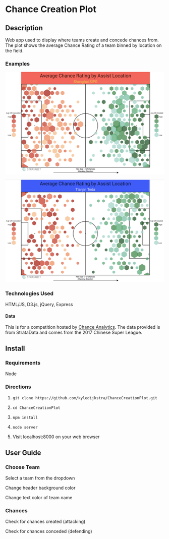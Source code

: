 # Chance Creation Plot

## Description

Web app used to display where teams create and concede chances from. The plot shows the average Chance Rating of a team binned by location on the field.

### Examples

![Example](/src/img/example-1.png)

![Example](/src/img/example-2.png)

### Technologies Used

HTML/JS, D3.js, jQuery, Express

#### Data

This is for a competition hosted by [Chance Analytics](https://chanceanalytics.com/). The data provided is from StrataData and comes from the 2017 Chinese Super League.

## Install

### Requirements

Node

### Directions

1. `git clone https://github.com/kyledijkstra/ChanceCreationPlot.git`

2. `cd ChanceCreationPlot`

3. `npm install`

4. `node server`

5. Visit localhost:8000 on your web browser

## User Guide

### Choose Team

Select a team from the dropdown

Change header background color

Change text color of team name

### Chances

Check for chances created (attacking)

Check for chances conceded (defending)